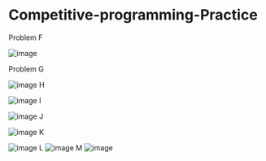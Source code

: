 # Competitive-programming-Practice

Problem F

![image](https://github.com/kaniz-codes/Competitive-programming-Practice/assets/138873297/2119e0af-a315-46b8-910f-814f44c9f0e2)

Problem G

![image](https://github.com/kaniz-codes/Competitive-programming-Practice/assets/138873297/9c9c7a1d-6857-4f83-9fbb-6c1b3630a318)
H

![image](https://github.com/kaniz-codes/Competitive-programming-Practice/assets/138873297/c1a07cf4-47f5-4561-a5e8-9e14d85e8a9c)
I

![image](https://github.com/kaniz-codes/Competitive-programming-Practice/assets/138873297/f86b2c60-5ef9-4887-b169-0f6d15748b86)
J

![image](https://github.com/kaniz-codes/Competitive-programming-Practice/assets/138873297/4a944069-32c8-4d6c-9498-ca4b887d3ce2)
K

![image](https://github.com/kaniz-codes/Competitive-programming-Practice/assets/138873297/a5cebe77-aa87-4167-9a32-37062b674aa6)
L
![image](https://github.com/kaniz-codes/Competitive-programming-Practice/assets/138873297/3cc6a73d-698a-4f12-891f-7579145dfe1d)
M
![image](https://github.com/kaniz-codes/Competitive-programming-Practice/assets/138873297/e4dc3e65-454f-4db2-a1ea-a0b57f1d0ad2)
